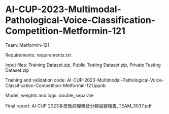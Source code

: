 # AI-CUP-2023-Multimodal-Pathological-Voice-Classification-Competition-Metformin-121
Team: Metformin-121

Requirements: requirements.txt

Input files: Training Dataset.zip, Public Testing Dataset.zip, Private Testing Dataset.zip

Training and validation code: AI-CUP-2023-Multimodal-Pathological-Voice-Classification-Competition-Metformin-121.ipynb

Model, weights and logs: double_separate

Final report: AI CUP 2023多模態病理嗓音分類競賽報告_TEAM_3037.pdf
